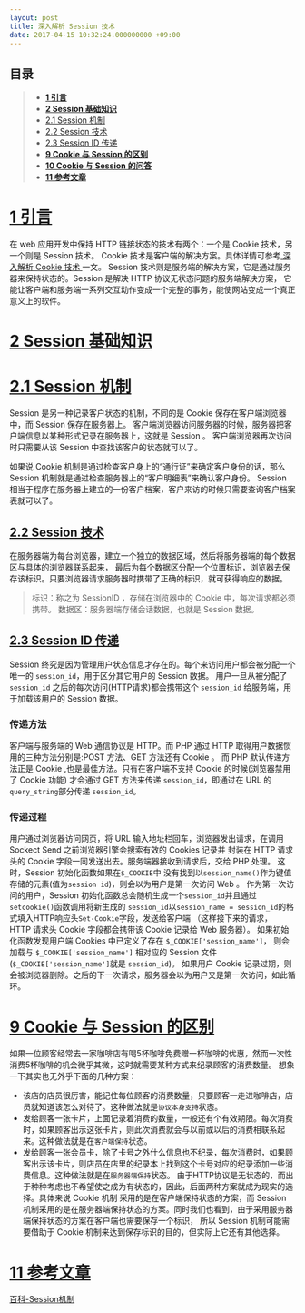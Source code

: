 ```yaml
---
layout: post
title: 深入解析 Session 技术
date: 2017-04-15 10:32:24.000000000 +09:00
---
```


## <span id="0">目录</span>
>* [**1 引言**](#1)
>* [**2 Session 基础知识**](#2)
>* [2.1 Session 机制](#2.1)
>* [2.2 Session 技术](#2.2)
>* [2.3 Session ID 传递](#2.3)
>* [**9 Cookie 与 Session 的区别**](#9)
>* [**10 Cookie 与 Session 的问答**](#10)
>* [**11 参考文章**](#11)

# [<span id="1">1 引言</span>](#0)
在 web 应用开发中保持 HTTP 链接状态的技术有两个：一个是 Cookie 技术，另一个则是 Session 技术。
Cookie 技术是客户端的解决方案。具体详情可参考[ 深入解析 Cookie 技术 ](http://wangxiong.me/2017/04/cookie-1/)一文。
Session 技术则是服务端的解决方案，它是通过服务器来保持状态的。Session 是解决 HTTP 协议无状态问题的服务端解决方案，
它能让客户端和服务端一系列交互动作变成一个完整的事务，能使网站变成一个真正意义上的软件。
# [<span id="2">2 Session 基础知识</span>](#0)
# [<span id="2.1">2.1 Session 机制</span>](#0)
Session 是另一种记录客户状态的机制，不同的是 Cookie 保存在客户端浏览器中，而 Session 保存在服务器上。
客户端浏览器访问服务器的时候，服务器把客户端信息以某种形式记录在服务器上，这就是 Session 。
客户端浏览器再次访问时只需要从该 Session 中查找该客户的状态就可以了。

如果说 Cookie 机制是通过检查客户身上的“通行证”来确定客户身份的话，那么 Session 机制就是通过检查服务器上的“客户明细表”来确认客户身份。
Session 相当于程序在服务器上建立的一份客户档案，客户来访的时候只需要查询客户档案表就可以了。
## [<span id="2.2">2.2 Session 技术</span>](#0)
在服务器端为每台浏览器，建立一个独立的数据区域，然后将服务器端的每个数据区与具体的浏览器联系起来，
最后为每个数据区分配一个位置标识，浏览器去保存该标识。只要浏览器请求服务器时携带了正确的标识，就可获得响应的数据。
> 标识：称之为 SessionID ，存储在浏览器中的 Cookie 中，每次请求都必须携带。
> 数据区：服务器端存储会话数据，也就是 Session 数据。

## [<span id="2.3">2.3 Session ID 传递</span>](#0)
Session 终究是因为管理用户状态信息才存在的。每个来访问用户都会被分配一个唯一的 ```session_id```，用于区分其它用户的 Session 数据。
用户一旦从被分配了 ```session_id``` 之后的每次访问(HTTP请求)都会携带这个 ```session_id``` 给服务端，用于加载该用户的 Session 数据。
### 传递方法
客户端与服务端的 Web 通信协议是 HTTP。而 PHP 通过 HTTP 取得用户数据惯用的三种方法分别是:POST 方法、GET 方法还有 Cookie 。
而 PHP 默认传递方法正是 Cookie ,也是最佳方法。只有在客户端不支持 Cookie 的时候(浏览器禁用了 Cookie 功能)
才会通过 GET 方法来传递 ```session_id```，即通过在 URL 的```query_string```部分传递 ```session_id```。
### 传递过程
用户通过浏览器访问网页，将 URL 输入地址栏回车，浏览器发出请求，在调用 Sockect Send 之前浏览器引擎会搜索有效的 Cookies 记录并
封装在 HTTP 请求头的 Cookie 字段一同发送出去。服务端器接收到请求后，交给 PHP 处理。 这时，Session 初始化函数如果在```$_COOKIE```中
没有找到以```session_name()```作为键值存储的元素(值为```session id```)，则会以为用户是第一次访问 Web 。
作为第一次访问的用户，Session 初始化函数总会随机生成一个```session_id```并且通过```setcookie()```函数调用将新生成的
```session_id```以```session_name = session_id```的格式填入HTTP响应头```Set-Cookie```字段，发送给客户端
（这样接下来的请求， HTTP 请求头 Cookie 字段都会携带该 Cookie 记录给 Web 服务器）。
如果初始化函数发现用户端 Cookies 中已定义了存在 ```$_COOKIE['session_name']```，
则会加载与 ```$_COOKIE['session_name']``` 相对应的 Session 文件(```$_COOKIE['session_name']```就是 ```session_id```)。
如果用户 Cookie 记录过期，则会被浏览器删除。之后的下一次请求，服务器会以为用户又是第一次访问，如此循环。



















# [<span id="9">9 Cookie 与 Session 的区别</span>](#0)
如果一位顾客经常去一家咖啡店有喝5杯咖啡免费赠一杯咖啡的优惠，然而一次性消费5杯咖啡的机会微乎其微，这时就需要某种方式来纪录顾客的消费数量。
想象一下其实也无外乎下面的几种方案：
* 该店的店员很厉害，能记住每位顾客的消费数量，只要顾客一走进咖啡店，店员就知道该怎么对待了。这种做法就是```协议本身支持```状态。
* 发给顾客一张卡片，上面记录着消费的数量，一般还有个有效期限。每次消费时，如果顾客出示这张卡片，则此次消费就会与以前或以后的消费相联系起来。这种做法就是在```客户端保持```状态。
* 发给顾客一张会员卡，除了卡号之外什么信息也不纪录，每次消费时，如果顾客出示该卡片，则店员在店里的纪录本上找到这个卡号对应的纪录添加一些消费信息。这种做法就是在```服务器端保持```状态。
由于HTTP协议是无状态的，而出于种种考虑也不希望使之成为有状态的，因此，后面两种方案就成为现实的选择。具体来说 Cookie 机制
采用的是在客户端保持状态的方案，而 Session 机制采用的是在服务器端保持状态的方案。同时我们也看到，由于采用服务器端保持状态的方案在客户端也需要保存一个标识，
所以 Session 机制可能需要借助于 Cookie 机制来达到保存标识的目的，但实际上它还有其他选择。

# [<span id="11">11 参考文章</span>](#0)
[百科-Session机制](http://baike.sogou.com/v62020984.htm?fromTitle=Session%E6%9C%BA%E5%88%B6)
